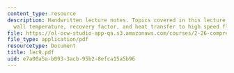 ```yaml
---
content_type: resource
description: Handwritten lecture notes. Topics covered in this lecture include adiabatic
  wall temperature, recovery factor, and heat transfer to high speed flow.
file: https://ol-ocw-studio-app-qa.s3.amazonaws.com/courses/2-26-compressible-fluid-dynamics-spring-2004/e7a00a5ab0933acb95b28efca15a5b96_lec9.pdf
file_type: application/pdf
resourcetype: Document
title: lec9.pdf
uid: e7a00a5a-b093-3acb-95b2-8efca15a5b96
---
```

